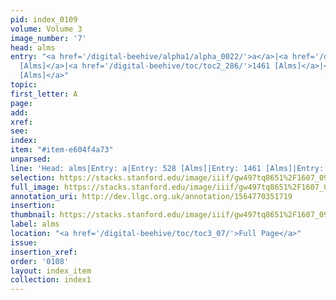```yaml
---
pid: index_0109
volume: Volume 3
image_number: '7'
head: alms
entry: "<a href='/digital-beehive/alpha1/alpha_0022/'>a</a>|<a href='/digital-beehive/toc/toc2_125/'>528
  [Alms]</a>|<a href='/digital-beehive/toc/toc2_286/'>1461 [Alms]</a>|<a href='/digital-beehive/toc/toc2_338/'>1732
  [Alms]</a>"
topic: 
first_letter: A
page: 
add: 
xref: 
see: 
index: 
item: "#item-e604f4a73"
unparsed: 
line: 'Head: alms|Entry: a|Entry: 528 [Alms]|Entry: 1461 [Alms]|Entry: 1732 [Alms]|#item-e604f4a73'
selection: https://stacks.stanford.edu/image/iiif/gw497tq8651%2F1607_0950/1597,2190,711,122/full/0/default.jpg
full_image: https://stacks.stanford.edu/image/iiif/gw497tq8651%2F1607_0950/full/full/0/default.jpg
annotation_uri: http://dev.llgc.org.uk/annotation/1564770351719
insertion: 
thumbnail: https://stacks.stanford.edu/image/iiif/gw497tq8651%2F1607_0950/1597,2190,711,122/150,/0/default.jpg
label: alms
location: "<a href='/digital-beehive/toc/toc3_07/'>Full Page</a>"
issue: 
insertion_xref: 
order: '0108'
layout: index_item
collection: index1
---
```

